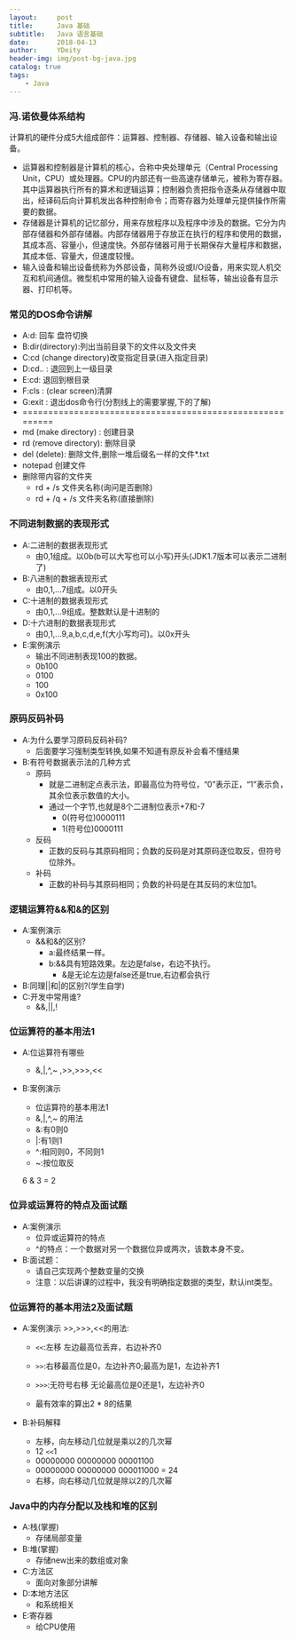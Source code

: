 ```yaml
---
layout:     post
title:      Java 基础
subtitle:   Java 语言基础
date:       2018-04-13
author:     YDeity
header-img: img/post-bg-java.jpg
catalog: true
tags:
    - Java
---
```




### 冯.诺依曼体系结构

计算机的硬件分成5大组成部件：运算器、控制器、存储器、输入设备和输出设备。

- 运算器和控制器是计算机的核心，合称中央处理单元（Central Processing Unit，CPU）或处理器。CPU的内部还有一些高速存储单元，被称为寄存器。其中运算器执行所有的算术和逻辑运算；控制器负责把指令逐条从存储器中取出，经译码后向计算机发出各种控制命令；而寄存器为处理单元提供操作所需要的数据。
- 存储器是计算机的记忆部分，用来存放程序以及程序中涉及的数据。它分为内部存储器和外部存储器。内部存储器用于存放正在执行的程序和使用的数据，其成本高、容量小，但速度快。外部存储器可用于长期保存大量程序和数据，其成本低、容量大，但速度较慢。
- 输入设备和输出设备统称为外部设备，简称外设或I/O设备，用来实现人机交互和机间通信。微型机中常用的输入设备有键盘、鼠标等，输出设备有显示器、打印机等。

### 常见的DOS命令讲解

- A:d: 回车	盘符切换
- B:dir(directory):列出当前目录下的文件以及文件夹
- C:cd (change directory)改变指定目录(进入指定目录)
- D:cd.. : 退回到上一级目录
- E:cd\: 退回到根目录
- F:cls : (clear screen)清屏
- G:exit : 退出dos命令行(分割线上的需要掌握,下的了解)
- =========================================================
- md (make directory) : 创建目录
- rd (remove directory): 删除目录
- del (delete): 删除文件,删除一堆后缀名一样的文件*.txt
- notepad 创建文件
- 删除带内容的文件夹
  - rd + /s	文件夹名称(询问是否删除)
  - rd + /q + /s 文件夹名称(直接删除)

### 不同进制数据的表现形式

- A:二进制的数据表现形式
  - 由0,1组成。以0b(b可以大写也可以小写)开头(JDK1.7版本可以表示二进制了)
- B:八进制的数据表现形式
  - 由0,1,…7组成。以0开头
- C:十进制的数据表现形式
  - 由0,1,…9组成。整数默认是十进制的 
- D:十六进制的数据表现形式
  - 由0,1,…9,a,b,c,d,e,f(大小写均可)。以0x开头 
- E:案例演示
  - 输出不同进制表现100的数据。
  - 0b100
  - 0100
  - 100
  - 0x100

### 原码反码补码

- A:为什么要学习原码反码补码?
  - 后面要学习强制类型转换,如果不知道有原反补会看不懂结果 
- B:有符号数据表示法的几种方式
  - 原码
    - 就是二进制定点表示法，即最高位为符号位，“0”表示正，“1”表示负，其余位表示数值的大小。
    - 通过一个字节,也就是8个二进制位表示+7和-7
      - 0(符号位)0000111
      - 1(符号位)0000111
  - 反码
    - 正数的反码与其原码相同；负数的反码是对其原码逐位取反，但符号位除外。
  - 补码
    - 正数的补码与其原码相同；负数的补码是在其反码的末位加1。 

### 逻辑运算符&&和&的区别

- A:案例演示
  - &&和&的区别?
    - a:最终结果一样。
    - b:&&具有短路效果。左边是false，右边不执行。
      - &是无论左边是false还是true,右边都会执行
- B:同理||和|的区别?(学生自学)
- C:开发中常用谁?
  - &&,||,!

### 位运算符的基本用法1

- A:位运算符有哪些

  - &,|,^,~ ,>>,>>>,<<

- B:案例演示

  - 位运算符的基本用法1
  - &,|,^,~ 的用法
  - &:有0则0
  - |:有1则1
  - ^:相同则0，不同则1
  - ~:按位取反

  6 & 3  = 2 

### 位异或运算符的特点及面试题

- A:案例演示
  - 位异或运算符的特点
  - ^的特点：一个数据对另一个数据位异或两次，该数本身不变。
- B:面试题：
  - 请自己实现两个整数变量的交换
  - 注意：以后讲课的过程中，我没有明确指定数据的类型，默认int类型。

### 位运算符的基本用法2及面试题

- A:案例演示 >>,>>>,<<的用法:

  - `<<`:左移	左边最高位丢弃，右边补齐0

  - `>>`:右移最高位是0，左边补齐0;最高为是1，左边补齐1

  - `>>>`:无符号右移 无论最高位是0还是1，左边补齐0

  - 最有效率的算出2 * 8的结果

- B:补码解释

  - 左移，向左移动几位就是乘以2的几次幂
  - 12 `<<`1 
  - 00000000 00000000 00001100
  - 00000000 00000000 000011000  = 24
  - 右移，向右移动几位就是除以2的几次幂

### Java中的内存分配以及栈和堆的区别

- A:栈(掌握)
  - 存储局部变量 
- B:堆(掌握)
  - 存储new出来的数组或对象 
- C:方法区
  - 面向对象部分讲解 
- D:本地方法区
  - 和系统相关 
- E:寄存器
  - 给CPU使用